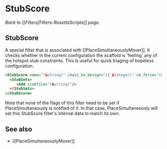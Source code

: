 # StubScore
*Back to [[Filters|Filters-RosettaScripts]] page.*
## StubScore

A special filter that is associated with [[PlaceSimultaneouslyMover]]. It checks whether in the current configuration the scaffold is 'feeling' any of the hotspot stub constraints. This is useful for quick triaging of hopeless configuration.

```xml
<StubScore name="(&string)" chain_to_design="(2 &integer)" cb_force="(0.5 &Real)">
  <StubSets>
     <Add stubfile="(&string)"/>
  </StubSets>
</StubScore>
```

Note that none of the flags of this filter need to be set if PlaceSimultaneously is notified of it. In that case, PlaceSimultaneously will set this StubScore filter's internal data to match its own.


## See also

* [[PlaceSimultaneouslyMover]]

